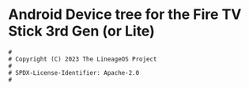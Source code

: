 # Android Device tree for the Fire TV Stick 3rd Gen (or Lite)

```
#
# Copyright (C) 2023 The LineageOS Project
#
# SPDX-License-Identifier: Apache-2.0
#
```
